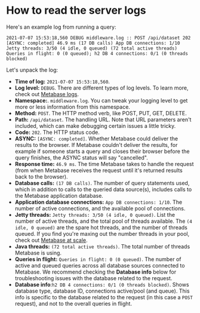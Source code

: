 
# How to read the server logs

Here's an example log from running a query:

```
2021-07-07 15:53:18,560 DEBUG middleware.log :: POST /api/dataset 202 [ASYNC: completed] 46.9 ms (17 DB calls) App DB connections: 1/10 Jetty threads: 3/50 (4 idle, 0 queued) (72 total active threads) Queries in flight: 0 (0 queued); h2 DB 4 connections: 0/1 (0 threads blocked)
```

Let's unpack the log:

- **Time of log:** `2021-07-07 15:53:18,560`.
- **Log level:** `DEBUG`. There are different types of log levels. To learn more, check out [Metabase logs][log-level].
- **Namespace:**. `middleware.log`. You can tweak your logging level to get more or less information from this namespace.
- **Method:** `POST`. The HTTP method verb, like POST, PUT, GET, DELETE.
- **Path:** `/api/dataset`. The handling URL. Note that URL parameters aren't included, which can make debugging certain issues a little tricky.
- **Code:**  `202`. The HTTP status code. 
- **ASYNC:** `[ASYNC: completed]`. Whether Metabase could deliver the results to the browser. If Metabase couldn't deliver the results, for example if someone starts a query and closes their browser before the query finishes, the ASYNC status will say "cancelled".
- **Response time:** `46.9 ms`. The time Metabase takes to handle the request (from when Metabase receives the request until it's returned results back to the browser).
- **Database calls:** `(17 DB calls)`. The number of query statements used, which in addition to calls to the queried data source(s), includes calls to the Metabase application database.
- **Application database connections:** `App DB connections: 1/10`. The number of active connections, and the available pool of connections.
- **Jetty threads:** `Jetty threads: 3/50 (4 idle, 0 queued)`. List the number of active threads, and the total pool of threads available. The `(4 idle, 0 queued)` are the spare hot threads, and the number of threads queued. If you find you're maxing out the number threads in your pool, check out [Metabase at scale][scale].
- **Java threads:** `(72 total active threads)`. The total number of threads Metabase is using.
- **Queries in flight:** `Queries in flight: 0 (0 queued)`. The number of active and queued queries across all database sources connected to Metabase. We recommend checking the **Database info** below for troubleshooting issues with the database related to the request.
- **Database info**:`h2 DB 4 connections: 0/1 (0 threads blocked)`. Shows database type, database ID, connections active/pool (and queue). This info is specific to the database related to the request (in this case a `POST` request), and not to the overall queries in flight.

[log-level]: ../operations-guide/log-configuration.html
[scale]: /learn/administration/metabase-at-scale.html